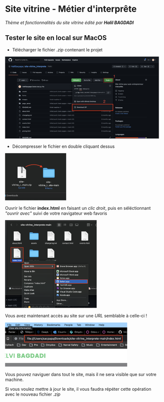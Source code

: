 # Site vitrine - Métier d'interprête
_Thème et fonctionnalités du site vitrine édité par **Halil BAGDADI**_

## Tester le site en local sur MacOS
- Télécharger le fichier *.zip* contenant le projet

<img src="./images/download.png" alt="Téléchargement fichier zip" width="600">

- Décompresser le fichier en double cliquant dessus

<img src="./images/unzip.png" alt="Décompression fichier zip" width="200">

Ouvrir le fichier __index.html__ en faisant un *clic droit*, puis en séléctionnant *"ouvrir avec"* suivi de votre navigateur web favoris

<img src="./images/launch.png" alt="Launch website" width="300">

Vous avez maintenant accès au site sur une *URL* semblable à celle-ci !

<img src="./images/localUrl.png" alt="Access to website" width="400">

Vous pouvez naviguer dans tout le site, mais il ne sera visible que sur votre machine.

Si vous voulez mettre à jour le site, il vous faudra répéter cette opération avec le nouveau fichier *.zip*
